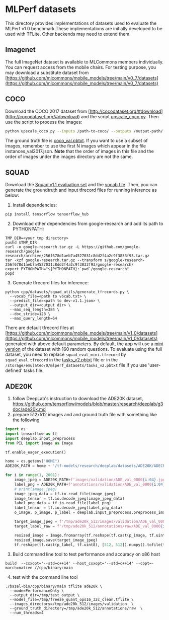 # MLPerf datasets

This directory provides implementations of datasets used to evaluate the MLPerf
v1.0 benchmark.These implementations are initially developed to be used with
TFLite. Other backends may need to extend them.

## Imagenet

The full ImageNet dataset is available to MLCommons members individually. 
You can request access from the mobile chairs.
For testing purpose, you may download a substitute dataset from 
[https://github.com/mlcommons/mobile_models/tree/main/v0_7/datasets](https://github.com/mlcommons/mobile_models/tree/main/v0_7/datasets)

## COCO

Download the COCO 2017 dataset from
[http://cocodataset.org/#download](http://cocodataset.org/#download) and the script
[upscale_coco.py](https://github.com/mlcommons/mobile_app_open/blob/150470388e728894ccb0268b1cef422b410a83e7/mobile_back_qti/datasets/coco/upscale_coco.py).
Then use the script to process the images:

```bash
python upscale_coco.py --inputs /path-to-coco/ --outputs /output-path/ --size 300 300
```

The ground truth file is
[coco_val.pbtxt](https://github.com/mlcommons/mobile_app/blob/c8075ac367554cae98b1508c4a5ab14d14c5885c/java/org/mlperf/inference/assets/coco_val.pbtxt).
If you want to use a subset of images, remember to use the first N images which appear
in the file instances_val2017.json. **Note** that the order of images in this
file and the order of images under the images directory are not the same.

## SQUAD

Download the
[Squad v1.1 evaluation set](https://rajpurkar.github.io/SQuAD-explorer/dataset/dev-v1.1.json)
and the
[vocab file](https://storage.googleapis.com/cloud-tpu-checkpoints/mobilebert/uncased_L-24_H-128_B-512_A-4_F-4_OPT.tar.gz).
Then, you can generate the groundtruth and input tfrecord files for running
inference as below:

1.  Install dependencies:

```
pip install tensorflow tensorflow_hub
```

2.  Download other dependencies from google-research and add its path to
    PYTHONPATH:

```
TMP_DIR=<your tmp directory>
pushd $TMP_DIR
curl -o google-research.tar.gz -L https://github.com/google-research/google-research/archive/256f678d1aeb7a4527031c8dd2f4a2c9f3833f93.tar.gz
tar -xzf google-research.tar.gz --transform s/google-research-256f678d1aeb7a4527031c8dd2f4a2c9f3833f93/google-research/
export PYTHONPATH="${PYTHONPATH}:`pwd`/google-research"
popd
```

3.  Generate tfrecord files for inference:

```
python cpp/datasets/squad_utils/generate_tfrecords.py \
  --vocab_file=<path to vocab.txt> \
  --predict_file=<path to dev-v1.1.json> \
  --output_dir=<output dir> \
  --max_seq_length=384 \
  --doc_stride=128 \
  --max_query_length=64
```

There are default tfrecord files at 
[https://github.com/mlcommons/mobile_models/tree/main/v1_0/datasets](https://github.com/mlcommons/mobile_models/tree/main/v1_0/datasets)
generated with above default parameters. By default, the app will use a
[mini version](https://github.com/mlcommons/mobile_models/raw/main/v1_0/datasets/squad_eval_mini.tfrecord)
of the dataset with 160 random questions. To evaluate using the full dataset,
you need to replace `squad_eval_mini.tfrecord` by `squad_eval.tfrecord` in the
[tasks_v2.pbtxt](https://raw.githubusercontent.com/mlcommons/mobile_models/main/v1_0/assets/tasks_v2.pbtxt) file or in the
`/storage/emulated/0/mlperf_datasets/tasks_v2.pbtxt` file if you use 'user-defined' tasks file.

## ADE20K
1. follow DeepLab's instruction to download the ADE20K dataset, https://github.com/tensorflow/models/blob/master/research/deeplab/g3doc/ade20k.md
2. prepare 512x512 images and and ground truth file with something like the following
```python
import os
import tensorflow as tf
import deeplab.input_preprocess
from PIL import Image as Image

tf.enable_eager_execution()

home = os.getenv("HOME")
ADE20K_PATH = home + '/tf-models/research/deeplab/datasets/ADE20K/ADEChallengeData2016/'

for i in range(1, 2001):
    image_jpeg = ADE20K_PATH+f'images/validation/ADE_val_0000{i:04}.jpg'
    label_png = ADE20K_PATH+f'annotations/validation/ADE_val_0000{i:04}.png'
    # print(image_jpeg)
    image_jpeg_data = tf.io.read_file(image_jpeg)
    image_tensor = tf.io.decode_jpeg(image_jpeg_data)
    label_png_data = tf.io.read_file(label_png)
    label_tensor = tf.io.decode_jpeg(label_png_data)
    o_image, p_image, p_label = deeplab.input_preprocess.preprocess_image_and_label(image_tensor, label_tensor, 512, 512, 512, 512, is_training=False)

    target_image_jpeg = f'/tmp/ade20k_512/images/validation/ADE_val_0000{i:04}.jpg'
    target_label_raw = f'/tmp/ade20k_512/annotations/raw/ADE_val_0000{i:04}.raw'

    resized_image = Image.fromarray(tf.reshape(tf.cast(p_image, tf.uint8), [512, 512, 3]).numpy())
    resized_image.save(target_image_jpeg)
    tf.reshape(tf.cast(p_label, tf.uint8), [512, 512]).numpy().tofile(target_label_raw)
```

3. Build command line tool to test performance and accuracy on x86 host

```
build  --cxxopt='--std=c++14' --host_cxxopt='--std=c++14' --copt=-march=native //cpp/binary:main
```
4. test with the command line tool
```
./bazel-bin/cpp/binary/main tflite ade20k \
  --mode=PerformanceOnly \
  --output_dir=/tmp/test_output \
  --model_file=/tmp/freeze_quant_ops16_32c_clean.tflite \
  --images_directory=/tmp/ade20k_512/images/validation  \
  --ground_truth_directory=/tmp/ade20k_512/annotations/raw  \
  --num_threads=4
```
